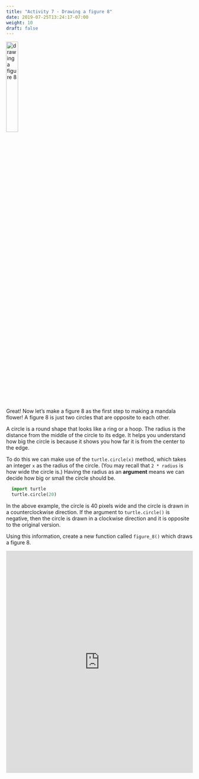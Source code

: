 ```yaml
---
title: "Activity 7 - Drawing a figure 8"
date: 2019-07-25T13:24:17-07:00
weight: 10
draft: false
---
```


<img src="../media/turtle_circles.png" alt="drawing a figure 8" width="25%"/>

Great! Now let’s make a figure 8 as the first step to making a mandala flower! A figure 8 is just two circles that are opposite to each other. 

A circle is a round shape that looks like a ring or a hoop. The radius is the distance from the middle of the circle to its edge. It helps you understand how big the circle is because it shows you how far it is from the center to the edge.

To do this we can make use of the `turtle.circle(x)` method, which takes an integer `x` as the radius of the circle. (You may recall that `2 * radius` is how wide the circle is.) Having the radius as an **argument** means we can decide how big or small the circle should be.

``` python
  import turtle
  turtle.circle(20)
```

In the above example, the circle is 40 pixels wide and the circle is drawn in a counterclockwise direction. If the argument to `turtle.circle()` is negative, then the circle is drawn in a clockwise direction and it is opposite to the original version.

Using this information, create a new function called `figure_8()` which draws a figure 8.

<iframe src="https://trinket.io/embed/python/e87cb9f3b9" width="100%" height="600" frameborder="0" marginwidth="0" marginheight="0" allowfullscreen></iframe>
